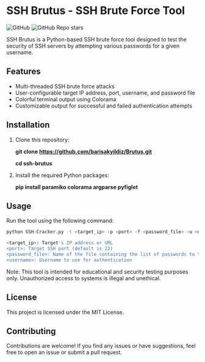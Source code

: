 # SSH Brutus - SSH Brute Force Tool

![GitHub](https://img.shields.io/github/license/barisakyildiz/Brutus)
![GitHub Repo stars](https://img.shields.io/github/stars/barisakyildiz/Brutus?style=social)

SSH Brutus is a Python-based SSH brute force tool designed to test the security of SSH servers by attempting various passwords for a given username.

## Features

- Multi-threaded SSH brute force attacks
- User-configurable target IP address, port, username, and password file
- Colorful terminal output using Colorama
- Customizable output for successful and failed authentication attempts

## Installation

1. Clone this repository:
   
   **git clone https://github.com/barisakyildiz/Brutus.git**

   **cd ssh-brutus**
   
3. Install the required Python packages:
   
   **pip install paramiko colorama argparse pyfiglet**
   
## Usage

Run the tool using the following command:

``` bash
python SSH-Cracker.py -t <target_ip> -p <port> -f <password_file> -u <username>

<target_ip>: Target's IP address or URL
<port>: Target SSH port (default is 22)
<password_file>: Name of the file containing the list of passwords to try
<username>: Username to use for authentication
```

Note: This tool is intended for educational and security testing purposes only. Unauthorized access to systems is illegal and unethical.

## License
This project is licensed under the MIT License.

## Contributing
Contributions are welcome! If you find any issues or have suggestions, feel free to open an issue or submit a pull request.

